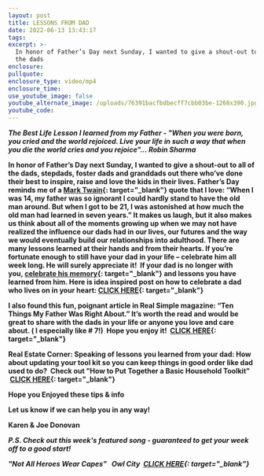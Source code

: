 ```yaml
---
layout: post
title: LESSONS FROM DAD
date: 2022-06-13 13:43:17
tags:
excerpt: >-
  In honor of Father’s Day next Sunday, I wanted to give a shout-out to all of
  the dads
enclosure:
pullquote:
enclosure_type: video/mp4
enclosure_time:
use_youtube_image: false
youtube_alternate_image: /uploads/76391bacfbdbecff7cbb03be-1268x390.jpg
youtube_code:
---
```

***The Best Life Lesson I learned from my Father - "When you were born, you cried and the world rejoiced. Live your life in such a way that when you die the world cries and you rejoice"... Robin Sharma&nbsp;***

**In honor of Father’s Day next Sunday, I wanted to give a shout-out to all of the dads, stepdads, foster dads and granddads out there who’ve done their best to inspire, raise and love the kids in their lives. Father’s Day reminds me of a&nbsp;[Mark Twain](https://t.e2ma.net/click/a6qfph/q6p3gvi/m3k6fq){: target="_blank"}&nbsp;quote that I love: “When I was 14, my father was so ignorant I could hardly stand to have the old man around. But when I got to be 21, I was astonished at how much the old man had learned in seven years.” It makes us laugh, but it also makes us think about all of the moments growing up when we may not have realized the influence our dads had in our lives, our futures and the way we would eventually build our relationships into adulthood. There are many lessons learned at their hands and from their hearts. If you’re fortunate enough to still have your dad in your life – celebrate him all week long. He will surely appreciate it\!&nbsp; If your dad is no longer with you,&nbsp;[celebrate his memory](https://t.e2ma.net/click/a6qfph/q6p3gvi/2vl6fq){: target="_blank"}&nbsp;and lessons you have learned from him. Here is idea inspired post on how to celebrate a dad who lives on in your heart:&nbsp;[CLICK HERE](https://t.e2ma.net/click/a6qfph/q6p3gvi/iom6fq){: target="_blank"}**

**I also found this fun, poignant article in Real Simple magazine: “Ten Things My Father Was Right About.” It’s worth the read and would be great to share with the dads in your life or anyone you love and care about. ( I especially like \# 7\!)&nbsp; Hope you enjoy it\! &nbsp;[CLICK HERE](https://t.e2ma.net/click/a6qfph/q6p3gvi/ygn6fq){: target="_blank"}&nbsp;**

**Real Estate Corner: Speaking of lessons you learned from your dad: How about updating your tool kit so you can keep things in good order like dad used to do?&nbsp; Check out "How to Put Together a Basic Household Toolkit" &nbsp;[CLICK HERE](https://t.e2ma.net/click/a6qfph/q6p3gvi/e9n6fq){: target="_blank"}**

**Hope you Enjoyed these tips & info**

**Let us know if we can help you in any way\!&nbsp;**

**Karen & Joe Donovan&nbsp;**

***P.S. Check out this week's featured song - guaranteed to get your week off to a good start\! &nbsp;***

***"Not All Heroes Wear Capes" &nbsp;******&nbsp;Owl City &nbsp;[CLICK HERE](https://t.e2ma.net/click/a6qfph/q6p3gvi/u1o6fq){: target="_blank"}***
